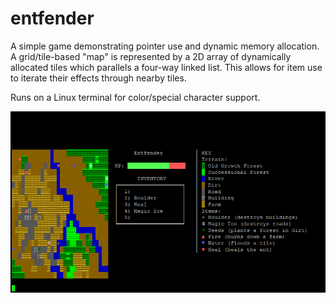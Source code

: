 # entfender

A simple game demonstrating pointer use and dynamic memory allocation. A grid/tile-based "map" is represented by a 2D array of dynamically allocated tiles which parallels a four-way linked list. This allows for item use to iterate their effects through nearby tiles.

Runs on a Linux terminal for color/special character support.

![Screenshot](screen.png)
